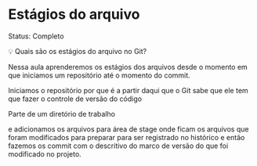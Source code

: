 # Estágios do arquivo

Status: Completo

<aside>
💡 Quais são os estágios do arquivo no Git?

</aside>

Nessa aula aprenderemos os estágios dos arquivos desde o momento em que iniciamos um repositório até o momento do commit.

Iniciamos o repositório por que é a partir daqui que o Git sabe que ele tem que fazer o controle de versão do código

Parte de um diretório de trabalho

e adicionamos os arquivos para área de stage onde ficam os arquivos que foram modificados para preparar para ser registrado no histórico e então fazemos os commit com o descritivo do marco de versão do que foi modificado no projeto.